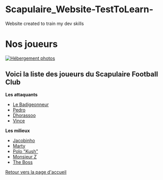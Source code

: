 # Scapulaire_Website-TestToLearn-
Website created to train my dev skills

<html>
	<head>
		<meta charset="UTF-8" />
		<title>Nos Joueurs</title>
	</head>
	<body>
		<h1>Nos joueurs</h1>
		<a href="http://www.hostingpics.net/viewer.php?id=491514scapulaireicone.png"><img src="http://img4.hostingpics.net/thumbs/mini_491514scapulaireicone.png" alt="Hébergement photos" /></a>
		<h2>Voici la liste des joueurs du Scapulaire Football Club</h2>
		<p><strong>Les attaquants</strong></p>
		<ul>
			<li><a href="https://github.com/Nephelim33/Scapulaire_Website-TestToLearn-/blob/master/Player_Le-Badigeonneur.md" title="Il aime le boudin!">Le Badigeonneur</a></li>
			<li><a href="https://github.com/Nephelim33/Scapulaire_Website-TestToLearn-/blob/master/Player_Pedro.md" title="Visca el Barça!">Pedro</a></li>
			<li><a href="https://github.com/Nephelim33/Scapulaire_Website-TestToLearn-/blob/master/Player_Dhorassoo.md" title="Vive le Poulet!">Dhorassoo</a></li>
			<li><a href="https://github.com/Nephelim33/Scapulaire_Website-TestToLearn-/blob/master/Player_Vince.md" title="Stop rager après l'OM!">Vince</a></li>
		</ul>
		<p><strong>Les milieux</strong></p>
		<ul>
			<li><a href="https://github.com/Nephelim33/Scapulaire_Website-TestToLearn-/blob/master/Player_Jacobinho.md" title="Bien cuit s'il vous plaît!">Jacobinho</a></li>
			<li><a href="https://github.com/Nephelim33/Scapulaire_Website-TestToLearn-/blob/master/Player_Marty.md" title="Le respect n'existe pas !">Marty</a></li>
			<li><a href="https://github.com/Nephelim33/Scapulaire_Website-TestToLearn-/blob/master/Player_Polo.md" title="Tinkule coquine !">Polo "Kush"</a></li>
			<li><a href="https://github.com/Nephelim33/Scapulaire_Website-TestToLearn-/blob/master/Player_MonsieurZ.md" title="The Best is Zlatan">Monsieur Z</a></li>
			<li><a href="https://github.com/Nephelim33/Scapulaire_Website-TestToLearn-/blob/master/Player_TheBoss.md" title="J'aime les hommes !">The Boss</a></li>
			</ul>
		<p><a href="https://github.com/Nephelim33/Scapulaire_Website-TestToLearn-/blob/master/First_Page.md">Retour vers la page d'accueil</a></p>
	</body>
</html>
